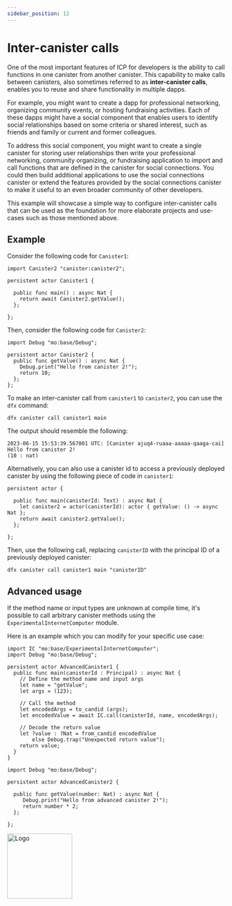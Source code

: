 ```yaml
---
sidebar_position: 12
---
```


# Inter-canister calls



One of the most important features of ICP for developers is the ability to call functions in one canister from another canister. This capability to make calls between canisters, also sometimes referred to as **inter-canister calls**, enables you to reuse and share functionality in multiple dapps.

For example, you might want to create a dapp for professional networking, organizing community events, or hosting fundraising activities. Each of these dapps might have a social component that enables users to identify social relationships based on some criteria or shared interest, such as friends and family or current and former colleagues.

To address this social component, you might want to create a single canister for storing user relationships then write your professional networking, community organizing, or fundraising application to import and call functions that are defined in the canister for social connections. You could then build additional applications to use the social connections canister or extend the features provided by the social connections canister to make it useful to an even broader community of other developers.

This example will showcase a simple way to configure inter-canister calls that can be used as the foundation for more elaborate projects and use-cases such as those mentioned above.

## Example

Consider the following code for `Canister1`:

```motoko no-repl
import Canister2 "canister:canister2";

persistent actor Canister1 {

  public func main() : async Nat {
    return await Canister2.getValue();
  };

};
```

Then, consider the following code for `Canister2`:

```motoko
import Debug "mo:base/Debug";

persistent actor Canister2 {
  public func getValue() : async Nat {
    Debug.print("Hello from canister 2!");
    return 10;
  };
};
```


To make an inter-canister call from `canister1` to `canister2`, you can use the `dfx` command:

```
dfx canister call canister1 main
```

The output should resemble the following:

```
2023-06-15 15:53:39.567801 UTC: [Canister ajuq4-ruaaa-aaaaa-qaaga-cai] Hello from canister 2!
(10 : nat)
```

Alternatively, you can also use a canister id to access a previously deployed canister by using the following piece of code in `canister1`:

```motoko
persistent actor {

  public func main(canisterId: Text) : async Nat {
    let canister2 = actor(canisterId): actor { getValue: () -> async Nat };
    return await canister2.getValue();
  };

};
```

Then, use the following call, replacing `canisterID` with the principal ID of a previously deployed canister:

```
dfx canister call canister1 main "canisterID"
```

## Advanced usage

If the method name or input types are unknown at compile time, it's possible to call arbitrary canister methods using the `ExperimentalInternetComputer` module.

Here is an example which you can modify for your specific use case:

```motoko
import IC "mo:base/ExperimentalInternetComputer";
import Debug "mo:base/Debug";

persistent actor AdvancedCanister1 {
  public func main(canisterId : Principal) : async Nat {
    // Define the method name and input args
    let name = "getValue";
    let args = (123);

    // Call the method
    let encodedArgs = to_candid (args);
    let encodedValue = await IC.call(canisterId, name, encodedArgs);

    // Decode the return value
    let ?value : ?Nat = from_candid encodedValue
        else Debug.trap("Unexpected return value");
    return value;
  }
}
```

```motoko
import Debug "mo:base/Debug";

persistent actor AdvancedCanister2 {

  public func getValue(number: Nat) : async Nat {
     Debug.print("Hello from advanced canister 2!");
     return number * 2;
  };

};
```

<img src="https://github.com/user-attachments/assets/844ca364-4d71-42b3-aaec-4a6c3509ee2e" alt="Logo" width="150" height="150" />
